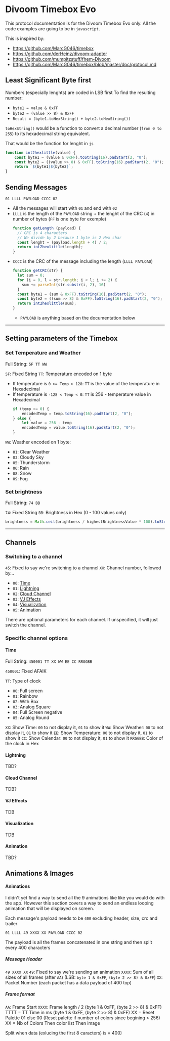 
# Divoom Timebox Evo
This protocol documentation is for the Divoom Timebox Evo only.
All the code examples are going to be in `javascript`.

This is inspired by:
* https://github.com/MarcG046/timebox
* https://github.com/derHeinz/divoom-adapter
* https://github.com/mumpitzstuff/fhem-Divoom
* https://github.com/MarcG046/timebox/blob/master/doc/protocol.md

## Least Significant Byte first
Numbers (especially lenghts) are coded in LSB first
To find the resulting number:
* `byte1 = value & 0xFF`
* `byte2 = (value >> 8) & 0xFF`
* `Result = (byte1.toHexString() + byte2.toHexString())`

`toHexString()` would be a function to convert a decimal number (`from 0 to 255`) to its hexadecimal string equivalent.

That would be the function for lenght in `js`
```js
function int2hexlittle(value) {
    const byte1 = (value & 0xFF).toString(16).padStart(2, "0");
    const byte2 = ((value >> 8) & 0xFF).toString(16).padStart(2, "0");
    return `${byte1}${byte2}`;
}
```

## Sending Messages

`01 LLLL PAYLOAD CCCC 02`

* All the messages will start with `01` and end with `02`
* `LLLL` is the length of the `PAYLOAD` string + the lenght of the CRC (`4`) in number of bytes (`FF` is one byte for exemple)
  ```js
  function getLength (payload) {
    // CRC is 4 characters
    // We divide by 2 because 1 byte is 2 Hex char
    const lenght = (payload.length + 4) / 2;
    return int2hexlittle(length);
  }
  ```
* `CCCC` is the CRC of the message including the length (`LLLL PAYLOAD`)
  ```js
  function getCRC(str) {
    let sum = 0;
    for (i = 0, l = str.length; i < l; i += 2) {
      sum += parseInt(str.substr(i, 2), 16)
    }
    const byte1 = (sum & 0xFF).toString(16).padStart(2, "0");
    const byte2 = ((sum >> 8) & 0xFF).toString(16).padStart(2, "0");
    return int2hexlittle(sum);
  }
  ```
  * `PAYLOAD` is anything based on the documentation below

-----

## Setting parameters of the Timebox

### Set Temperature and Weather

Full String: `5F TT WW`

`5F`: Fixed String
`TT`: Temperature encoded on 1 byte
* If temperature is `0 >= Temp > 128`: `TT` is the value of the temperature in Hexadecimal
* If temperature is `-128 < Temp < 0`: `TT` is 256 - temperature value in Hexadecimal
  ```js
  if (temp >= 0) {
      encodedTemp = temp.toString(16).padStart(2, "0");
  } else {
      let value = 256 - temp
      encodedTemp = value.toString(16).padStart(2, "0");
  }
  ```
`WW`: Weather encoded on 1 byte:
* `01`: Clear Weather
* `03`: Cloudy Sky
* `05`: Thunderstorm
* `06`: Rain
* `08`: Snow
* `09`: Fog

### Set brightness

Full String: `74 BB`

`74`: Fixed String
`BB`: Brightness in Hex (0 - 100 values only)
```js
brightness = Math.ceil(brightness / highestBrightnessValue * 100).toString(16).padStart(2, "0")
```

----

## Channels

### Switching to a channel

`45`: Fixed to say we're switching to a channel
`XX`: Channel number, followed by...

* `00`: [Time](#time)
* `01`: [Lightning](#lightning)
* `02`: [Cloud Channel](#cloud-channel)
* `03`: [VJ Effects](#vj-effects)
* `04`: [Visualization](#visualization)
* `05`: [Animation](#animation)

There are optional parameters for each channel. If unspecified, it will just switch the channel.

### Specific channel options

#### Time

Full String: `450001 TT XX WW EE CC RRGGBB`

`450001`: Fixed AFAIK

`TT`: Type of clock
* `00`: Full screen
* `01`: Rainbow
* `02`: With Box
* `03`: Analog Square
* `04`: Full Screen negative
* `05`: Analog Round

`XX`: Show Time: `00` to not display it, `01` to show it
`WW`: Show Weather: `00` to not display it, `01` to show it
`EE`: Show Temperature: `00` to not display it, `01` to show it
`CC`: Show Calendar: `00` to not display it, `01` to show it
`RRGGBB`: Color of the clock in Hex

#### Lightning

TBD?

#### Cloud Channel

TDB?

#### VJ Effects

TDB

#### Visualization

TDB

#### Animation

TBD?

## Animations & Images

#### Animations

I didn't yet find a way to send all the 9 animations like like you would do with the app. However this section covers a way to send an endless looping animation that will be displayed on screen.

Each message's payload needs to be `400` excluding header, size, crc and trailer
```
01 LLLL 49 XXXX XX PAYLOAD CCCC 02
```
The payload is all the frames concatenated in one string and then split every 400 characters

##### Message Header

`49 XXXX XX`
`49`: Fixed to say we're sending an animation
`XXXX`: Sum of all sizes of all frames (after `AA`) (LSB: `byte 1 & 0xFF`, `(byte 2 >> 8) & 0xFF`)
`XX`: Packet Number (each packet has a data payload of 400 top)

##### Frame format

`AA`: Frame Start
`XXXX`: Frame length / 2 (byte 1 & 0xFF, (byte 2 >> 8) & 0xFF)
TTTT = TT Time in ms (byte 1 & 0xFF, (byte 2 >> 8) & 0xFF)
XX = Reset Palette 01 else 00 (Reset palette if number of colors since begining > 256)
XX = Nb of Colors
Then color list
Then image


Split when data (exlucing the first 8 caracters) is = 400)
